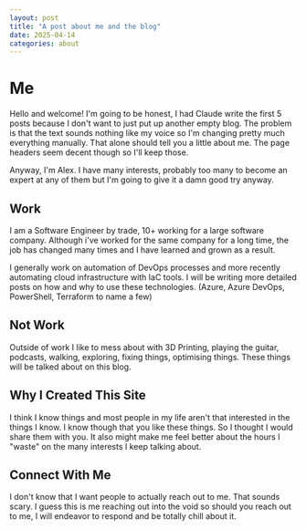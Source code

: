 ```yaml
---
layout: post
title: "A post about me and the blog"
date: 2025-04-14
categories: about
---
```


# Me

Hello and welcome! I'm going to be honest, I had Claude write the first 5 posts because I don't want to just put up another empty blog. The problem is that the text sounds nothing like my voice so I'm changing pretty much everything manually. That alone should tell you a little about me. The page headers seem decent though so I'll keep those.

Anyway, I'm Alex. I have many interests, probably too many to become an expert at any of them but I'm going to give it a damn good try anyway.

## Work

I am a Software Engineer by trade, 10+ working for a large software company. Although i've worked for the same company for a long time, the job has changed many times and I have learned and grown as a result.

I generally work on automation of DevOps processes and more recently automating cloud infrastructure with IaC tools. I will be writing more detailed posts on how and why to use these technologies. (Azure, Azure DevOps, PowerShell, Terraform to name a few)

## Not Work

Outside of work I like to mess about with 3D Printing, playing the guitar, podcasts, walking, exploring, fixing things, optimising things. These things will be talked about on this blog.

## Why I Created This Site

I think I know things and most people in my life aren't that interested in the things I know. I know though that you like these things. So I thought I would share them with you. It also might make me feel better about the hours I "waste" on the many interests I keep talking about.

## Connect With Me

I don't know that I want people to actually reach out to me. That sounds scary. I guess this is me reaching out into the void so should you reach out to me, I will endeavor to respond and be totally chill about it.